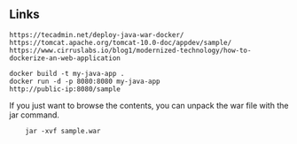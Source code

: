 ## Links
```
https://tecadmin.net/deploy-java-war-docker/
https://tomcat.apache.org/tomcat-10.0-doc/appdev/sample/
https://www.cirruslabs.io/blog1/modernized-technology/how-to-dockerize-an-web-application

docker build -t my-java-app .
docker run -d -p 8080:8080 my-java-app
http://public-ip:8080/sample
```

If you just want to browse the contents, you can unpack the war file with the jar command.

        jar -xvf sample.war
